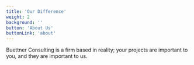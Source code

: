 ```yaml
---
title: 'Our Difference'
weight: 2
background: ''
button: 'About Us'
buttonLink: 'about'
---
```


Buettner Consulting is a firm based in reality; your projects are important to you, and they are important to us. 